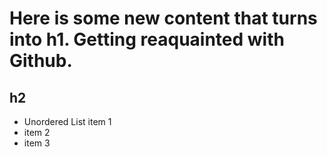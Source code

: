 # Here is some new content that turns into h1.  Getting reaquainted with Github.

## h2

*	Unordered List item 1
*	item 2
* 	item 3